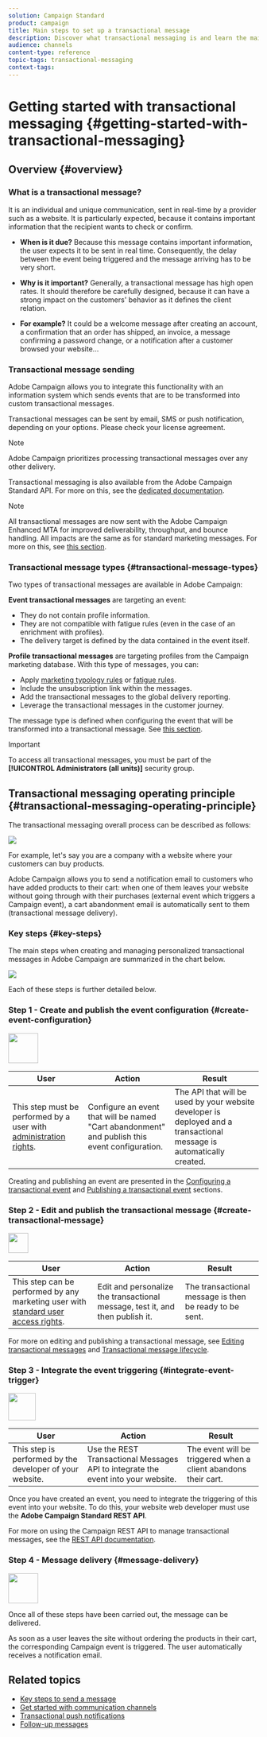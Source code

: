 ```yaml
---
solution: Campaign Standard
product: campaign
title: Main steps to set up a transactional message
description: Discover what transactional messaging is and learn the main steps to set up a transactional message in Adobe Campaign Standard.
audience: channels
content-type: reference
topic-tags: transactional-messaging
context-tags: 
---
```


# Getting started with transactional messaging {#getting-started-with-transactional-messaging}

## Overview {#overview}

### What is a transactional message?

It is an individual and unique communication, sent in real-time by a provider such as a website. It is particularly expected, because it contains important information that the recipient wants to check or confirm.

* **When is it due?** Because this message contains important information, the user expects it to be sent in real time. Consequently, the delay between the event being triggered and the message arriving has to be very short.

* **Why is it important?** Generally, a transactional message has high open rates. It should therefore be carefully designed, because it can have a strong impact on the customers' behavior as it defines the client relation.

* **For example?** It could be a welcome message after creating an account, a confirmation that an order has shipped, an invoice, a message confirming a password change, or a notification after a customer browsed your website...

### Transactional message sending

Adobe Campaign allows you to integrate this functionality with an information system which sends events that are to be transformed into custom transactional messages.

Transactional messages can be sent by email, SMS or push notification, depending on your options. Please check your license agreement.

>[!NOTE]
>
>Adobe Campaign prioritizes processing transactional messages over any other delivery.

Transactional messaging is also available from the Adobe Campaign Standard API. For more on this, see the [dedicated documentation](../../api/using/managing-transactional-messages.md).

>[!NOTE]
>
>All transactional messages are now sent with the Adobe Campaign Enhanced MTA for improved deliverability, throughput, and bounce handling. All impacts are the same as for standard marketing messages. For more on this, see [this section](../../administration/using/configuring-email-channel.md).

### Transactional message types {#transactional-message-types}

Two types of transactional messages are available in Adobe Campaign:

**Event transactional messages** are targeting an event:
* They do not contain profile information.
* They are not compatible with fatigue rules (even in the case of an enrichment with profiles).
* The delivery target is defined by the data contained in the event itself.

**Profile transactional messages** are targeting profiles from the Campaign marketing database. With this type of messages, you can:
* Apply [marketing typology rules](../../sending/using/managing-typology-rules.md) or [fatigue rules](../../sending/using/fatigue-rules.md).
* Include the unsubscription link within the messages.
* Add the transactional messages to the global delivery reporting.
* Leverage the transactional messages in the customer journey.

The message type is defined when configuring the event that will be transformed into a transactional message. See [this section](../../channels/using/configuring-transactional-event.md#transactional-event-specific-configurations).

>[!IMPORTANT]
>
>To access all transactional messages, you must be part of the **[!UICONTROL Administrators (all units)]** security group.

## Transactional messaging operating principle {#transactional-messaging-operating-principle}

The transactional messaging overall process can be described as follows:

![](assets/message-center-process.png)

For example, let's say you are a company with a website where your customers can buy products.

Adobe Campaign allows you to send a notification email to customers who have added products to their cart: when one of them leaves your website without going through with their purchases (external event which triggers a Campaign event), a cart abandonment email is automatically sent to them (transactional message delivery).

<!--The steps for putting this into place are detailed below.-->

### Key steps {#key-steps}

The main steps when creating and managing personalized transactional messages in Adobe Campaign are summarized in the chart below.

![](assets/message-center-overview.png)

Each of these steps is further detailed below.

### Step 1 - Create and publish the event configuration {#create-event-configuration}

<img src="assets/do-not-localize/icon_config.svg" width="60px">

<!--**Transactional event configuration**

* Configure an event that will be named "Cart abandonment" and publish this event configuration.

* The API that will be used by your website developer is deployed and a transactional message is automatically created.

* Note that this step must be performed by a user with [administration rights](../../administration/using/users-management.md#functional-administrators).-->

| User | Action | Result |
|--- |--- |--- |
| This step must be performed by a user with [administration rights](../../administration/using/users-management.md#functional-administrators). | Configure an event that will be named "Cart abandonment" and publish this event configuration. | The API that will be used by your website developer is deployed and a transactional message is automatically created. |

Creating and publishing an event are presented in the [Configuring a transactional event](../../channels/using/configuring-transactional-event.md) and [Publishing a transactional event](../../channels/using/publishing-transactional-event.md) sections.

### Step 2 - Edit and publish the transactional message {#create-transactional-message}

<img src="assets/do-not-localize/icon_notification.svg" width="40px">

<!--**Transactional message edition**

* Edit and personalize the transactional message, test it, and then publish it.

* The transactional message will then be ready to be sent.

* This step can be performed by any marketing user with [standard user access rights](../../administration/using/users-management.md#basic-users).-->

| User | Action | Result |
|--- |--- |--- |
| This step can be performed by any marketing user with [standard user access rights](../../administration/using/users-management.md#basic-users). | Edit and personalize the transactional message, test it, and then publish it. | The transactional message is then be ready to be sent. |

For more on editing and publishing a transactional message, see [Editing transactional messages](../../channels/using/editing-transactional-message.md) and [Transactional message lifecycle](../../channels/using/publishing-transactional-message.md).

### Step 3 - Integrate the event triggering {#integrate-event-trigger}

<img src="assets/do-not-localize/icon_api.svg" width="55px">

<!--**Event triggering integration**

* Use the REST Transactional Messages API to integrate the event into your website.

* The event will be triggered when a client abandons their cart.

* This step is performed by the developer of your website.-->

| User | Action | Result |
|--- |--- |--- |
| This step is performed by the developer of your website. | Use the REST Transactional Messages API to integrate the event into your website. | The event will be triggered when a client abandons their cart. |

Once you have created an event, you need to integrate the triggering of this event into your website.<!--In this example, you want a "Cart abandonment" event to be triggered whenever one of your clients leaves your website before purchasing the products in their cart.--> To do this, your website web developer must use the **Adobe Campaign Standard REST API**.

For more on using the Campaign REST API to manage transactional messages, see the [REST API documentation](../../api/using/managing-transactional-messages.md).

<!--For more on integrating the event into your website, see [Transactional event triggering](../../channels/using/transactional-event-triggering.md).-->

### Step 4 - Message delivery {#message-delivery}

<img src="assets/do-not-localize/icon_channels.svg" width="60px">

<!--**External event coming from your website**-->

Once all of these steps have been carried out, the message can be delivered.

As soon as a user leaves the site without ordering the products in their cart, the corresponding Campaign event is triggered. The user automatically receives a notification email.

<!--| User | Action | Result |
|--- |--- |--- |
| Here the user is the visitor of the website. | Once all of these steps have been carried out, the message can be delivered when the conditions are met. In this example, the event is triggered as soon as a user leaves the site without ordering the products in their cart. | The user automatically receives a notification email. |-->

## Related topics

* [Key steps to send a message](../../channels/using/key-steps-to-send-a-message.md)
* [Get started with communication channels](../../channels/using/get-started-communication-channels.md)
* [Transactional push notifications](../../channels/using/transactional-push-notifications.md)
* [Follow-up messages](../../channels/using/follow-up-messages.md)

<!--## Transactional messaging publication process {#transactional-messaging-pub-process}

The chart below illustrates the whole transactional messaging publication process.

![](assets/message-center_pub-process.png)

For more on the event configuration steps, see [Configuring a transactional event](../../channels/using/configuring-transactional-event.md).-->